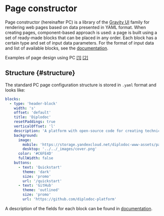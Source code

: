 # Page constructor

Page constructor (hereinafter PC) is a library of the [Gravity UI](https://gravity-ui.com/) family for rendering web pages based on data presented in YAML format.
When creating pages, component-based approach is used: a page is built using a set of ready-made blocks that can be placed in any order. Each block has a certain type and set of input data parameters.
For the format of input data and list of available blocks, see the [documentation](https://preview.gravity-ui.com/page-constructor/?path=/docs/documentation-blocks--docs).

Examples of page design using PC [\[1\]](./pc-example1.yaml) [\[2\]](./pc-example2.yaml)

## Structure {#structure}

The standard PC page configuration structure is stored in `.yaml` format and looks like:

```yaml
blocks:
  - type: 'header-block'
    width: 's'
    offset: 'default'
    title: 'Diplodoc'
    resetPaddings: true
    verticalOffset: 'l'
    description: 'A platform with open-source code for creating technical documentation based on the concept of Docs as Code. A simple and convenient document management solution for large and small teams.'
    background:
      image:
        mobile: 'https://storage.yandexcloud.net/diplodoc-www-assets/pages/index-diplodoc/ddos-index-cover-mini.png'
        desktop: '../../_images/cover.png'
      color: '#C6FE4D'
      fullWidth: false
    buttons:
      - text: 'Quickstart'
        theme: 'dark'
        size: 'promo'
        url: '/quickstart'
      - text: 'GitHub'
        theme: 'outlined'
        size: 'promo'
        url: 'https://github.com/diplodoc-platform'
```

A description of the fields for each block can be found in [documentation](https://preview.gravity-ui.com/page-constructor/?path=/story/blocks-header--docs&viewMode=docs).

